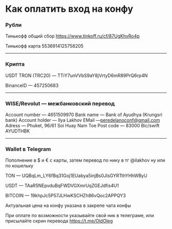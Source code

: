 # Как оплатить вход на конфу

### Рубли

Тинькофф общий сбор https://www.tinkoff.ru/cf/87UgKhvRo4p

Тинькофф карта 5536914125758205

---
### Крипта 

USDT TRON (TRC20) — TTiY7unVVbS9aY8jVrtyD6mR89PrQ6rp4N

BinanceID — 457250683

---


### WISE/Revolut — межбанковский перевод 

Account number — 4651509970
Bank name — Bank of Ayudhya (Krungsri bank)
Account holder — Ilya Lakhov
EMail —peredelanoconf@gmail.com
Adress — Phuket, 96/61 Soi Huay Nam Toe
Post code — 83000
Bic/swift AYUDTHBK

----

### Wallet в Telegram 

Пополнение в $ и € с карты, затем перевод по нику в тг @ilakhov ну или по кошельку

TON — UQBqLm_LY6fBq31Goj1EUabya5injBs0JlsGYRTthYHhWByU

USDT — TAaR5NEpvduBqFWDVGXmrUqZGEJdfis4U1

BITCOIN — 19khpJc5P57JLHwKSCHZh86vQoc2APPQY3

Актуальная цена на конфу указана в закрепе чата конфы

При оплате по возможности указывайте свой ник в телеграме, или присылайте скрин перевода https://t.me/OldOleg
